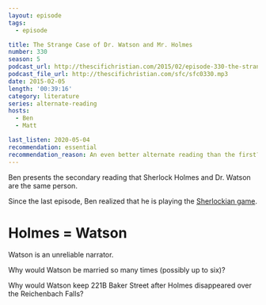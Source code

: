 ```yaml
---
layout: episode
tags:
  - episode

title: The Strange Case of Dr. Watson and Mr. Holmes
number: 330
season: 5
podcast_url: http://thescifichristian.com/2015/02/episode-330-the-strange-case-of-dr-watson-and-mr-holmes/
podcast_file_url: http://thescifichristian.com/sfc/sfc0330.mp3
date: 2015-02-05
length: '00:39:16'
category: literature
series: alternate-reading
hosts:
  - Ben
  - Matt

last_listen: 2020-05-04
recommendation: essential
recommendation_reason: An even better alternate reading than the first?
---
```


Ben presents the secondary reading that Sherlock Holmes and Dr. Watson are the same person.

Since the last episode, Ben realized that he is playing the [Sherlockian game](https://en.m.wikipedia.org/wiki/Sherlockian_game).

# Holmes = Watson
Watson is an unreliable narrator.

Why would Watson be married so many times (possibly up to six)?

Why would Watson keep 221B Baker Street after Holmes disappeared over the Reichenbach Falls?
